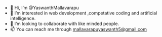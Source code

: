 - 👋 Hi, I’m @YaswanthMallavarapu
- 👀 I’m interested in web development ,competative coding and artificial intelligence.
- 💞️ I’m looking to collaborate with like minded people.
- 📫 You can reach me through mallavarapuyaswanth5@gmail.com

<!---
YaswanthMallavarapu/YaswanthMallavarapu is a ✨ special ✨ repository because its `README.md` (this file) appears on your GitHub profile.
You can click the Preview link to take a look at your changes.
--->
